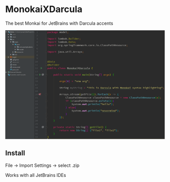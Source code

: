 # MonokaiXDarcula
The best Monkai for JetBrains with Darcula accents 

![](https://github.com/josephp27/MonokaiXDarcula/blob/master/example_pic.png)

## Install
File -> Import Settings -> select .zip

Works with all JetBrains IDEs
